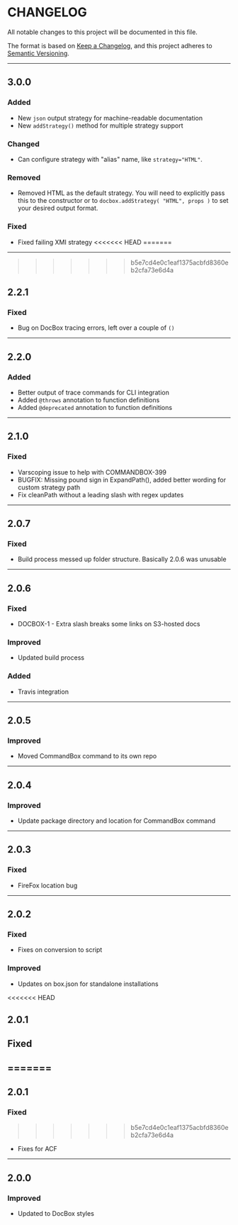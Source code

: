 # CHANGELOG

All notable changes to this project will be documented in this file.

The format is based on [Keep a Changelog](https://keepachangelog.com/en/1.0.0/),
and this project adheres to [Semantic Versioning](https://semver.org/spec/v2.0.0.html).

----

## 3.0.0

### Added

* New `json` output strategy for machine-readable documentation
* New `addStrategy()` method for multiple strategy support

### Changed

* Can configure strategy with "alias" name, like `strategy="HTML"`.

### Removed

* Removed HTML as the default strategy. You will need to explicitly pass this to the constructor or to `docbox.addStrategy( "HTML", props )` to set your desired output format.

### Fixed

* Fixed failing XMI strategy
<<<<<<< HEAD
=======

----
>>>>>>> b5e7cd4e0c1eaf1375acbfd8360eb2cfa73e6d4a

## 2.2.1

### Fixed

* Bug on DocBox tracing errors, left over a couple of `()`

----

## 2.2.0

### Added

* Better output of trace commands for CLI integration
* Added `@throws` annotation to function definitions
* Added `@deprecated` annotation to function definitions

----
## 2.1.0

### Fixed

* Varscoping issue to help with COMMANDBOX-399
* BUGFIX: Missing pound sign in ExpandPath(), added better wording for custom strategy path
* Fix cleanPath without a leading slash with regex updates

----

## 2.0.7

### Fixed

* Build process messed up folder structure. Basically 2.0.6 was unusable

----

## 2.0.6

### Fixed

* DOCBOX-1 - Extra slash breaks some links on S3-hosted docs

### Improved

* Updated build process

### Added

* Travis integration

----

## 2.0.5

### Improved

* Moved CommandBox command to its own repo

----

## 2.0.4

### Improved

* Update package directory and location for CommandBox command

----

## 2.0.3

### Fixed

* FireFox location bug

----

## 2.0.2

### Fixed

* Fixes on conversion to script

### Improved

* Updates on box.json for standalone installations

<<<<<<< HEAD
## 2.0.1

## Fixed
=======
----

## 2.0.1

### Fixed
>>>>>>> b5e7cd4e0c1eaf1375acbfd8360eb2cfa73e6d4a

* Fixes for ACF

----

## 2.0.0

### Improved

* Updated to DocBox styles